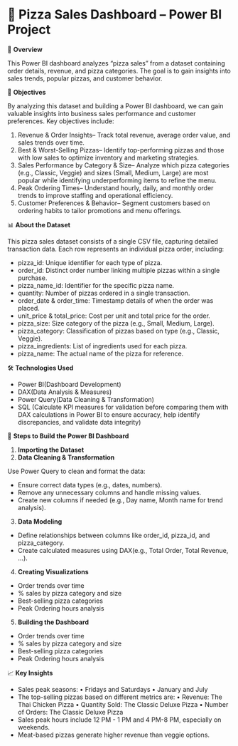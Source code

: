 <h1><b>🍕 Pizza Sales Dashboard – Power BI Project</b></h1>

📌 **Overview**

This Power BI dashboard analyzes “pizza sales” from a dataset containing order details, revenue, and pizza categories. The goal is to gain insights into sales trends, popular pizzas, and customer behavior.


🎯 **Objectives**

By analyzing this dataset and building a Power BI dashboard, we can gain valuable insights into business sales performance and customer preferences. Key objectives include:
1. Revenue & Order Insights– Track total revenue, average order value, and sales trends over time.
2. Best & Worst-Selling Pizzas– Identify top-performing pizzas and those with low sales to optimize inventory and marketing strategies.
3. Sales Performance by Category & Size– Analyze which pizza categories (e.g., Classic, Veggie) and sizes (Small, Medium, Large) are most popular while identifying underperforming items to refine the menu.
4. Peak Ordering Times– Understand hourly, daily, and monthly order trends to improve staffing and operational efficiency.
5. Customer Preferences & Behavior– Segment customers based on ordering habits to tailor promotions and menu offerings.

 📊 **About the Dataset**

This pizza sales dataset consists of a single CSV file, capturing detailed transaction data. Each row represents an individual pizza order, including:
- pizza_id: Unique identifier for each type of pizza.
- order_id: Distinct order number linking multiple pizzas within a single purchase.
- pizza_name_id: Identifier for the specific pizza name.
- quantity: Number of pizzas ordered in a single transaction.
- order_date & order_time: Timestamp details of when the order was placed.
- unit_price & total_price: Cost per unit and total price for the order.
- pizza_size: Size category of the pizza (e.g., Small, Medium, Large).
- pizza_category: Classification of pizzas based on type (e.g., Classic, Veggie).
- pizza_ingredients: List of ingredients used for each pizza.
- pizza_name: The actual name of the pizza for reference.

 🛠️ **Technologies Used**
 
- Power BI(Dashboard Development)
- DAX(Data Analysis & Measures)
- Power Query(Data Cleaning & Transformation)
- SQL (Calculate KPI measures for validation before comparing them with DAX calculations in Power BI to ensure accuracy, help identify discrepancies, and validate data integrity)

 🚀 **Steps to Build the Power BI Dashboard**
 
1. **Importing the Dataset**
2. **Data Cleaning & Transformation**

Use Power Query to clean and format the data:
- Ensure correct data types (e.g., dates, numbers).
- Remove any unnecessary columns and handle missing values.
- Create new columns if needed (e.g., Day name, Month name for trend analysis).
    
3. **Data Modeling**

- Define relationships between columns like order_id, pizza_id, and pizza_category.
- Create calculated measures using DAX(e.g., Total Order, Total Revenue, …).
      
4. **Creating Visualizations**

- Order trends over time
- % sales by pizza category and size
- Best-selling pizza categories
- Peak Ordering hours analysis
     
5. **Building the Dashboard**
- Order trends over time
- % sales by pizza category and size
- Best-selling pizza categories
- Peak Ordering hours analysis
   
 📈 **Key Insights**
 
- Sales peak seasons:
 •	Fridays and Saturdays
 •	January and July
- The top-selling pizzas based on different metrics are:
 •	Revenue: The Thai Chicken Pizza
 •	Quantity Sold: The Classic Deluxe Pizza
 •	Number of Orders: The Classic Deluxe Pizza
- Sales peak hours include 12 PM - 1 PM and 4 PM-8 PM, especially on weekends.
- Meat-based pizzas generate higher revenue than veggie options.


